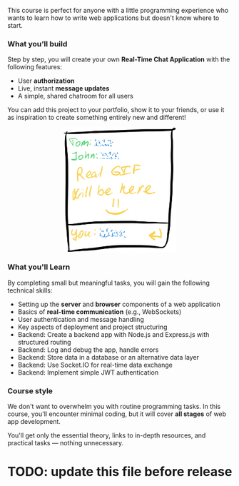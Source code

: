 This course is perfect for anyone with a little programming experience who
wants to learn how to write web applications but doesn't know where to start.

### What you’ll build
Step by step, you will create your own **Real-Time Chat Application** with the following features:
  - User **authorization**
  - Live, instant **message updates**
  - A simple, shared chatroom for all users

You can add this project to your portfolio, show it to your friends, 
or use it as inspiration to create something entirely new and different!

<div style="text-align: center">
<img src="images/chat.png" align="center" width=50%>
</div>

### What you'll Learn
By completing small but meaningful tasks, you will gain the following technical skills:
- Setting up the **server** and **browser** components of a web application
- Basics of **real-time communication** (e.g., WebSockets)
- User authentication and message handling
- Key aspects of deployment and project structuring
- Backend: Create a backend app with Node.js and Express.js with structured routing
- Backend: Log and debug the app, handle errors
- Backend: Store data in a database or an alternative data layer
- Backend: Use Socket.IO for real-time data exchange
- Backend: Implement simple JWT authentication

### Course style
We don't want to overwhelm you with routine programming tasks.
In this course, you'll encounter minimal coding, but it will cover **all stages** of web app development.

You'll get only the essential theory, links to in-depth resources, and practical tasks — nothing unnecessary.

<style>
img {
  display: inline !important;
}
</style>

# TODO: update this file before release